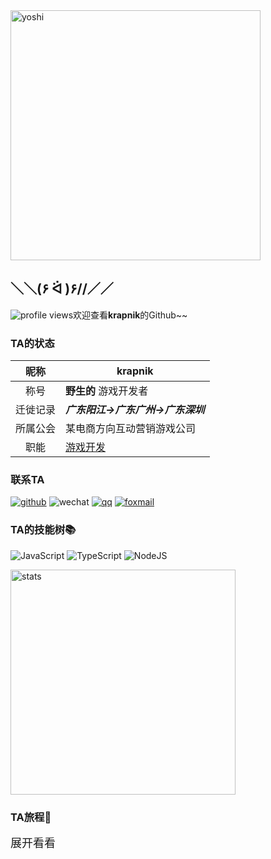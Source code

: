 <img src="https://ftp.bmp.ovh/imgs/2021/05/7fd73aab211edb30.gif" alt="yoshi" width="400" />

## ＼＼\(۶ ᐛ )۶//／／

![profile views](https://komarev.com/ghpvc/?username=krapnikkk&color=brightgreen&style=flat-square&label=[+旅+人+]++No.+)欢迎查看**krapnik**的Github~~

### TA的状态

| 昵称     | krapnik                               |
| :------: | ------------------------------------- |
| 称号     | **野生的** 游戏开发者 |
| 迁徙记录 | ***广东阳江->广东广州->广东深圳*** |
| 所属公会 | 某电商方向互动营销游戏公司        |
| 职能 | <u>游戏开发</u>             |


### 联系TA

[![github](https://img.shields.io/badge/-krapnik-%23323031?style=flat&logo=github)](https://github.com/krapnikkk)
![wechat](https://img.shields.io/badge/-krapnik-%23323031?style=flat&logo=wechat)
[![qq](https://img.shields.io/badge/-708873725-%23323031?style=flat&logo=tencent-qq&logoColor=294E80)](tencent://message/?uin=708873725Menu=yes)
<a href="mailto:krapnik@qq.com"><img src="https://img.shields.io/badge/-krapnik@qq.com-%23323031?style=flat&logo=gmail" alt="foxmail" /></a>

### TA的技能树📚
![JavaScript](https://img.shields.io/badge/-JavaScript-F7DF1C?style=flat&logo=javascript&logoColor=000000&labelColor=ECD83E&color=ECD83E)
![TypeScript](https://img.shields.io/badge/-TypeScript-294E80?style=flat&logo=typescript&logoColor=ffffff&labelColor=294E80&color=294E80)
![NodeJS](https://img.shields.io/badge/-Node.js-026e00?style=flat&logo=node-dot-js&logoColor=ffffff&labelColor=026e00&color=026e00)


<!-- ![ThreeJS](https://img.shields.io/badge/-ThreeJS-20232A?style=flat&logo=Three-dot-js&logoColor=ffffff) -->
<!-- ![CSharp](https://img.shields.io/badge/-CSharp-026e00?style=flat&logo=c%20sharp&logoColor=ffffff&labelColor=0078D4&color=0078D4) -->
<!-- ![Unity](https://img.shields.io/badge/-Unity-20232A?style=flat&logo=unity&logoColor=ffffff) -->


<img alt="stats" width="360" src="https://github-readme-stats.vercel.app/api?username=krapnikkk&show_icons=true&include_all_commits=true"/>

### TA旅程💫
<details>

<summary style="font-size: 18px;display: flex;align-items: center;">展开看看</summary>


### Works
|📦  Projects|📃  Description|⭐  Stars|📚  Forks|
|-----------|--------------|---------|--------|
|[three-minigame-adapter](https://github.com/krapnikkk/three-minigame-adapter)|多平台小游戏Adapter[ThreeJS版]|<img alt="Stars" src="https://img.shields.io/github/stars/krapnikkk/three-minigame-adapter?style=flat&labelColor=373f51&color=4FC08D" />|<img alt="Stars" src="https://img.shields.io/github/forks/krapnikkk/three-minigame-adapter?style=flat&labelColor=373f51&color=4FC08D" />|
|[three-minigame-adapter-demo](https://github.com/krapnikkk/three-minigame-adapter-demo)|多平台小游戏Adapter[ThreeJS版]演示案例demo工程|<img alt="Stars" src="https://img.shields.io/github/stars/krapnikkk/three-minigame-adapter-demo?style=flat&labelColor=373f51&color=4FC08D" />|<img alt="Stars" src="https://img.shields.io/github/forks/krapnikkk/three-minigame-adapter-demo?style=flat&labelColor=373f51&color=4FC08D" />|
|[TextImageGenerator](https://github.com/krapnikkk/TextImageGenerator)|利用css渲染自定义文字图片生成器|<img alt="Stars" src="https://img.shields.io/github/stars/krapnikkk/TextImageGenerator?style=flat&labelColor=373f51&color=4FC08D" />|<img alt="Stars" src="https://img.shields.io/github/forks/krapnikkk/TextImageGenerator?style=flat&labelColor=373f51&color=4FC08D" />|
|[FairyGUI-createjs](https://github.com/krapnikkk/FairyGUI-createjs)|基于createjs渲染引擎实现fairygui运行时|<img alt="Stars" src="https://img.shields.io/github/stars/krapnikkk/FairyGUI-createjs?style=flat&labelColor=373f51&color=4FC08D" />|<img alt="Stars" src="https://img.shields.io/github/forks/krapnikkk/FairyGUI-createjs?style=flat&labelColor=373f51&color=4FC08D" />|
|[FairyGUI-createjs-example](https://github.com/krapnikkk/FairyGUI-createjs-example)|createjs版fairygui的sdk案例展示|<img alt="Stars" src="https://img.shields.io/github/stars/krapnikkk/FairyGUI-createjs-example?style=flat&labelColor=373f51&color=4FC08D" />|<img alt="Stars" src="https://img.shields.io/github/forks/krapnikkk/FairyGUI-createjs-example?style=flat&labelColor=373f51&color=4FC08D" />|
|[Super-Quick-Recognizer](https://github.com/krapnikkk/Super-Quick-Recognizer)|可视化手写字符识别数据管理工具|<img alt="Stars" src="https://img.shields.io/github/stars/krapnikkk/Super-Quick-Recognizer?style=flat&labelColor=373f51&color=4FC08D" />|<img alt="Stars" src="https://img.shields.io/github/forks/krapnikkk/Super-Quick-Recognizer?style=flat&labelColor=373f51&color=4FC08D" />|


### Study
|📦  Projects|📃  Description|⭐  Stars|📚  Forks|
|-----------|--------------|---------|--------|
|[learn_WebGL](https://github.com/krapnikkk/learn_WebGL)|学习webgl的读书笔记|<img alt="Stars" src="https://img.shields.io/github/stars/krapnikkk/learn_WebGL?style=flat&labelColor=373f51&color=4FC08D" />|<img alt="Stars" src="https://img.shields.io/github/forks/krapnikkk/learn_WebGL?style=flat&labelColor=373f51&color=4FC08D" />|
|[learning-threejs](https://github.com/krapnikkk/learning-threejs)|学习threejs的读书笔记|<img alt="Stars" src="https://img.shields.io/github/stars/krapnikkk/learning-threejs?style=flat&labelColor=373f51&color=4FC08D" />|<img alt="Stars" src="https://img.shields.io/github/forks/krapnikkk/learning-threejs?style=flat&labelColor=373f51&color=4FC08D" />|
|[PureMVC_TypeScript](https://github.com/krapnikkk/PureMVC_TypeScript)|PureMVC【TS】源码解析|<img alt="Stars" src="https://img.shields.io/github/stars/krapnikkk/PureMVC_TypeScript?style=flat&labelColor=373f51&color=4FC08D" />|<img alt="Stars" src="https://img.shields.io/github/forks/krapnikkk/PureMVC_TypeScript?style=flat&labelColor=373f51&color=4FC08D" />|
|[canvas_animation](https://github.com/krapnikkk/canvas_animation)|练习基于Canvas2d的动画合集|<img alt="Stars" src="https://img.shields.io/github/stars/krapnikkk/canvas_animation?style=flat&labelColor=373f51&color=4FC08D" />|<img alt="Stars" src="https://img.shields.io/github/forks/krapnikkk/canvas_animation?style=flat&labelColor=373f51&color=4FC08D" />|
|[head_first_design_patterns_typescript](https://github.com/krapnikkk/head_first_design_patterns_typescript)|使用typescript实现《head_first_design_patterns》的案例|<img alt="Stars" src="https://img.shields.io/github/stars/krapnikkk/head_first_design_patterns_typescript?style=flat&labelColor=373f51&color=4FC08D" />|<img alt="Stars" src="https://img.shields.io/github/forks/krapnikkk/head_first_design_patterns_typescript?style=flat&labelColor=373f51&color=4FC08D" />|
|[JS-gameMathematics](https://github.com/krapnikkk/JS-gameMathematics)|《HTML5游戏编程核心技术与实战》读书笔记|<img alt="Stars" src="https://img.shields.io/github/stars/krapnikkk/JS-gameMathematics?style=flat&labelColor=373f51&color=4FC08D" />|<img alt="Stars" src="https://img.shields.io/github/forks/krapnikkk/JS-gameMathematics?style=flat&labelColor=373f51&color=4FC08D" />|


### Tools
|📦  Projects|📃  Description|⭐  Stars|📚  Forks|
|-----------|--------------|---------|--------|
|[fgui-restore](https://github.com/krapnikkk/fgui-restore)|对fairygui发布出来的资源文件进行逆向还原|<img alt="Stars" src="https://img.shields.io/github/stars/krapnikkk/fgui-restore?style=flat&labelColor=373f51&color=4FC08D" />|<img alt="Stars" src="https://img.shields.io/github/forks/krapnikkk/fgui-restore?style=flat&labelColor=373f51&color=4FC08D" />|
|[fgui-viewer](https://github.com/krapnikkk/fgui-viewer)|fairgui发布资源在线浏览|<img alt="Stars" src="https://img.shields.io/github/stars/krapnikkk/fgui-viewer?style=flat&labelColor=373f51&color=4FC08D" />|<img alt="Stars" src="https://img.shields.io/github/forks/krapnikkk/fgui-viewer?style=flat&labelColor=373f51&color=4FC08D" />|
|[padlocal-http](https://github.com/krapnikkk/padlocal-http)|为Wechat机器人PadLocal扩展通过HTTP或WebSocket接收事件和调用API的能力|<img alt="Stars" src="https://img.shields.io/github/stars/krapnikkk/padlocal-http?style=flat&labelColor=373f51&color=4FC08D" />|<img alt="Stars" src="https://img.shields.io/github/forks/krapnikkk/padlocal-http?style=flat&labelColor=373f51&color=4FC08D" />|
|[ccc-plugin-dragonBones-Viewer](https://github.com/krapnikkk/ccc-plugin-dragonBones-Viewer)|cocos creator龙骨动画资源预览插件|<img alt="Stars" src="https://img.shields.io/github/stars/krapnikkk/ccc-plugin-dragonBones-Viewer?style=flat&labelColor=373f51&color=4FC08D" />|<img alt="Stars" src="https://img.shields.io/github/forks/krapnikkk/ccc-plugin-dragonBones-Viewer?style=flat&labelColor=373f51&color=4FC08D" />|
|[JDCouponAssistant ](https://github.com/krapnikkk/JDCouponAssistant )|京东网页端领优惠券&营销活动&日常签到的浏览器JS脚本插件|<img alt="Stars" src="https://img.shields.io/github/stars/krapnikkk/JDCouponAssistant ?style=flat&labelColor=373f51&color=4FC08D" />|<img alt="Stars" src="https://img.shields.io/github/forks/krapnikkk/JDCouponAssistant ?style=flat&labelColor=373f51&color=4FC08D" />|
|[winform-SignInAssistant](https://github.com/krapnikkk/winform-SignInAssistant)|使用winform编写的京东金融每日签到&任务助手桌面程序|<img alt="Stars" src="https://img.shields.io/github/stars/krapnikkk/winform-SignInAssistant?style=flat&labelColor=373f51&color=4FC08D" />|<img alt="Stars" src="https://img.shields.io/github/forks/krapnikkk/winform-SignInAssistant?style=flat&labelColor=373f51&color=4FC08D" />|
|[SpriteSpliter](https://github.com/krapnikkk/SpriteSpliter)|使用nodejs编写的用于合图分割的小工具|<img alt="Stars" src="https://img.shields.io/github/stars/krapnikkk/SpriteSpliter?style=flat&labelColor=373f51&color=4FC08D" />|<img alt="Stars" src="https://img.shields.io/github/forks/krapnikkk/SpriteSpliter?style=flat&labelColor=373f51&color=4FC08D" />|


### Games
|📦  Projects|📃  Description|⭐  Stars|📚  Forks|
|-----------|--------------|---------|--------|
|[TheAviator](https://github.com/krapnikkk/TheAviator)|threejs+fgui实现的飞行员小游戏|<img alt="Stars" src="https://img.shields.io/github/stars/krapnikkk/TheAviator?style=flat&labelColor=373f51&color=4FC08D" />|<img alt="Stars" src="https://img.shields.io/github/forks/krapnikkk/TheAviator?style=flat&labelColor=373f51&color=4FC08D" />|
|[egret-game](https://github.com/krapnikkk/egret-game)|使用egret引擎进行开发的游戏合集|<img alt="Stars" src="https://img.shields.io/github/stars/krapnikkk/egret-game?style=flat&labelColor=373f51&color=4FC08D" />|<img alt="Stars" src="https://img.shields.io/github/forks/krapnikkk/egret-game?style=flat&labelColor=373f51&color=4FC08D" />|
|[laya-game](https://github.com/krapnikkk/laya-game)|使用layaair引擎进行开发的游戏合集|<img alt="Stars" src="https://img.shields.io/github/stars/krapnikkk/laya-game?style=flat&labelColor=373f51&color=4FC08D" />|<img alt="Stars" src="https://img.shields.io/github/forks/krapnikkk/laya-game?style=flat&labelColor=373f51&color=4FC08D" />|
|[FairyGUI-sudoku](https://github.com/krapnikkk/FairyGUI-sudoku)|laya+fgui实现的数独小游戏|<img alt="Stars" src="https://img.shields.io/github/stars/krapnikkk/FairyGUI-sudoku?style=flat&labelColor=373f51&color=4FC08D" />|<img alt="Stars" src="https://img.shields.io/github/forks/krapnikkk/FairyGUI-sudoku?style=flat&labelColor=373f51&color=4FC08D" />|


</details>
